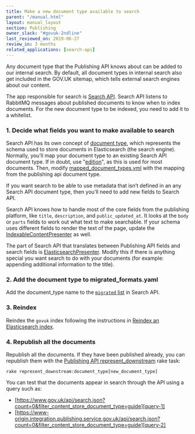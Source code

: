 ```yaml
---
title: Make a new document type available to search
parent: "/manual.html"
layout: manual_layout
section: Publishing
owner_slack: "#govuk-2ndline"
last_reviewed_on: 2019-06-27
review_in: 3 months
related_applications: [search-api]
---
```


Any document type that the Publishing API knows about can be added to our
internal search. By default, all document types in internal search also get
included in the GOV.UK sitemap, which tells external search engines about our
content.

The app responsible for search is [Search API][search-api]. Search API listens to
RabbitMQ messages about published documents to know when to index documents.
For the new document type to be indexed, you need to add it to a whitelist.

### 1. Decide what fields you want to make available to search

Search API has its own concept of [document type][doc-types], which represents
the schema used to store documents in Elasticsearch (the search engine).
Normally, you’ll map your document type to an existing Search API document type.
If in doubt, use "[edition][edition]", as this is used for most documents.
Then, modify [mapped_document_types.yml][mapped-doc-types] with the mapping
from the publishing api document type.

If you want search to be able to use metadata that isn’t defined in an any
Search API document type, then you’ll need to add new fields to Search API.

Search API knows how to handle most of the core fields from the publishing
platform, like `title`, `description`, and `public_updated_at`. It looks at the
`body` or `parts` fields to work out what text to make searchable. If your
schema uses different fields to render the text of the page, update the
[IndexableContentPresenter][i-c-presenter] as well.

The part of Search API that translates between Publishing API fields and search
fields is [ElasticsearchPresenter][e-s-presenter].
Modify this if there is anything special you want search to do with your
documents (for example: appending additional information to the title).

### 2. Add the document type to migrated_formats.yaml

Add the document_type name to the [`migrated` list][migrated-list] in Search API.

### 3. Reindex

Reindex the `govuk` index following the instructions in
[Reindex an Elasticsearch index][reindex].

### 4. Republish all the documents

Republish all the documents. If they have been published already, you can
republish them with the [Publishing API represent_downstream][task] rake task:

```
rake represent_downstream:document_type[new_document_type]
```

You can test that the documents appear in search through the API using a query such as:
- [https://www.gov.uk/api/search.json?count=0&filter_content_store_document_type=guide][query-1]
- [https://www-origin.integration.publishing.service.gov.uk/api/search.json?count=0&filter_content_store_document_type=guide][query-2]

[search-api]: https://github.com/alphagov/search-api
[doc-types]: https://github.com/alphagov/search-api/blob/master/doc/schemas.md#elasticsearch-document-types
[edition]: https://github.com/alphagov/search-api/blob/master/config/schema/elasticsearch_types/edition.json
[mapped-doc-types]: https://github.com/alphagov/search-api/blob/master/config/govuk_index/mapped_document_types.yaml
[i-c-presenter]: https://github.com/alphagov/search-api/blob/master/lib/govuk_index/presenters/indexable_content_presenter.rb
[e-s-presenter]: https://github.com/alphagov/search-api/blob/master/lib/govuk_index/presenters/elasticsearch_presenter.rb
[migrated-list]: https://github.com/alphagov/search-api/blob/master/config/govuk_index/migrated_formats.yaml
[reindex]: reindex-elasticsearch.html
[task]: https://github.com/alphagov/publishing-api/blob/master/lib/tasks/represent_downstream.rake
[query-1]: https://www.gov.uk/api/search.json?count=0&filter_content_store_document_type=guide
[query-2]: https://www-origin.integration.publishing.service.gov.uk/api/search.json?count=0&filter_content_store_document_type=guide
